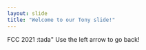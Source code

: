```yaml
---
layout: slide
title: "Welcome to our Tony slide!"
---
```

FCC 2021 :tada"
Use the left arrow to go back!

